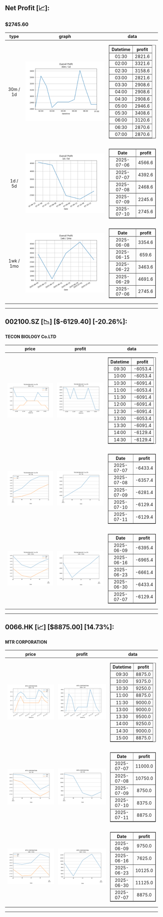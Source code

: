 ## Net Profit [📈]:
### $2745.60
|type|graph|data|
|:---:|:---:|:---:|
|30m / 1d|![net_profit](image/overall_30m-1d.png)|<table border="1" class="dataframe"> <thead> <tr style="text-align: center;"> <th>Datetime</th> <th>profit</th> </tr> </thead> <tbody> <tr> <td>01:30</td> <td>2821.6</td> </tr> <tr> <td>02:00</td> <td>3321.6</td> </tr> <tr> <td>02:30</td> <td>3158.6</td> </tr> <tr> <td>03:00</td> <td>2821.6</td> </tr> <tr> <td>03:30</td> <td>2908.6</td> </tr> <tr> <td>04:00</td> <td>2908.6</td> </tr> <tr> <td>04:30</td> <td>2908.6</td> </tr> <tr> <td>05:00</td> <td>2946.6</td> </tr> <tr> <td>05:30</td> <td>3408.6</td> </tr> <tr> <td>06:00</td> <td>3120.6</td> </tr> <tr> <td>06:30</td> <td>2870.6</td> </tr> <tr> <td>07:00</td> <td>2870.6</td> </tr> </tbody></table>|
|1d / 5d|![net_profit](image/overall_1d-5d.png)|<table border="1" class="dataframe"> <thead> <tr style="text-align: center;"> <th>Date</th> <th>profit</th> </tr> </thead> <tbody> <tr> <td>2025-07-06</td> <td>4566.6</td> </tr> <tr> <td>2025-07-07</td> <td>4392.6</td> </tr> <tr> <td>2025-07-08</td> <td>2468.6</td> </tr> <tr> <td>2025-07-09</td> <td>2245.6</td> </tr> <tr> <td>2025-07-10</td> <td>2745.6</td> </tr> </tbody></table>|
|1wk / 1mo|![net_profit](image/overall_1wk-1mo.png)|<table border="1" class="dataframe"> <thead> <tr style="text-align: center;"> <th>Date</th> <th>profit</th> </tr> </thead> <tbody> <tr> <td>2025-06-08</td> <td>3354.6</td> </tr> <tr> <td>2025-06-15</td> <td>659.6</td> </tr> <tr> <td>2025-06-22</td> <td>3463.6</td> </tr> <tr> <td>2025-06-29</td> <td>4691.6</td> </tr> <tr> <td>2025-07-06</td> <td>2745.6</td> </tr> </tbody></table>|
---
## 002100.SZ [📉] [$-6129.40] [-20.26%]:
#### TECON BIOLOGY Co.LTD
|price|profit|data|
|:---:|:---:|:---:|
|![price](image/002100.SZ_30m-1d_price.png)|![profit](image/002100.SZ_30m-1d_profit.png)|<table border="1" class="dataframe"> <thead> <tr style="text-align: center;"> <th>Datetime</th> <th>profit</th> </tr> </thead> <tbody> <tr> <td>09:30</td> <td>-6053.4</td> </tr> <tr> <td>10:00</td> <td>-6053.4</td> </tr> <tr> <td>10:30</td> <td>-6091.4</td> </tr> <tr> <td>11:00</td> <td>-6053.4</td> </tr> <tr> <td>11:30</td> <td>-6091.4</td> </tr> <tr> <td>12:00</td> <td>-6091.4</td> </tr> <tr> <td>12:30</td> <td>-6091.4</td> </tr> <tr> <td>13:00</td> <td>-6053.4</td> </tr> <tr> <td>13:30</td> <td>-6091.4</td> </tr> <tr> <td>14:00</td> <td>-6129.4</td> </tr> <tr> <td>14:30</td> <td>-6129.4</td> </tr> </tbody></table>|
|![price](image/002100.SZ_1d-5d_price.png)|![profit](image/002100.SZ_1d-5d_profit.png)|<table border="1" class="dataframe"> <thead> <tr style="text-align: center;"> <th>Date</th> <th>profit</th> </tr> </thead> <tbody> <tr> <td>2025-07-07</td> <td>-6433.4</td> </tr> <tr> <td>2025-07-08</td> <td>-6357.4</td> </tr> <tr> <td>2025-07-09</td> <td>-6281.4</td> </tr> <tr> <td>2025-07-10</td> <td>-6129.4</td> </tr> <tr> <td>2025-07-11</td> <td>-6129.4</td> </tr> </tbody></table>|
|![price](image/002100.SZ_1wk-1mo_price.png)|![profit](image/002100.SZ_1wk-1mo_profit.png)|<table border="1" class="dataframe"> <thead> <tr style="text-align: center;"> <th>Date</th> <th>profit</th> </tr> </thead> <tbody> <tr> <td>2025-06-09</td> <td>-6395.4</td> </tr> <tr> <td>2025-06-16</td> <td>-6965.4</td> </tr> <tr> <td>2025-06-23</td> <td>-6661.4</td> </tr> <tr> <td>2025-06-30</td> <td>-6433.4</td> </tr> <tr> <td>2025-07-07</td> <td>-6129.4</td> </tr> </tbody></table>|
---
## 0066.HK [📈] [$8875.00] [14.73%]:
#### MTR CORPORATION
|price|profit|data|
|:---:|:---:|:---:|
|![price](image/0066.HK_30m-1d_price.png)|![profit](image/0066.HK_30m-1d_profit.png)|<table border="1" class="dataframe"> <thead> <tr style="text-align: center;"> <th>Datetime</th> <th>profit</th> </tr> </thead> <tbody> <tr> <td>09:30</td> <td>8875.0</td> </tr> <tr> <td>10:00</td> <td>9375.0</td> </tr> <tr> <td>10:30</td> <td>9250.0</td> </tr> <tr> <td>11:00</td> <td>8875.0</td> </tr> <tr> <td>11:30</td> <td>9000.0</td> </tr> <tr> <td>13:00</td> <td>9000.0</td> </tr> <tr> <td>13:30</td> <td>9500.0</td> </tr> <tr> <td>14:00</td> <td>9250.0</td> </tr> <tr> <td>14:30</td> <td>9000.0</td> </tr> <tr> <td>15:00</td> <td>8875.0</td> </tr> </tbody></table>|
|![price](image/0066.HK_1d-5d_price.png)|![profit](image/0066.HK_1d-5d_profit.png)|<table border="1" class="dataframe"> <thead> <tr style="text-align: center;"> <th>Date</th> <th>profit</th> </tr> </thead> <tbody> <tr> <td>2025-07-07</td> <td>11000.0</td> </tr> <tr> <td>2025-07-08</td> <td>10750.0</td> </tr> <tr> <td>2025-07-09</td> <td>8750.0</td> </tr> <tr> <td>2025-07-10</td> <td>8375.0</td> </tr> <tr> <td>2025-07-11</td> <td>8875.0</td> </tr> </tbody></table>|
|![price](image/0066.HK_1wk-1mo_price.png)|![profit](image/0066.HK_1wk-1mo_profit.png)|<table border="1" class="dataframe"> <thead> <tr style="text-align: center;"> <th>Date</th> <th>profit</th> </tr> </thead> <tbody> <tr> <td>2025-06-09</td> <td>9750.0</td> </tr> <tr> <td>2025-06-16</td> <td>7625.0</td> </tr> <tr> <td>2025-06-23</td> <td>10125.0</td> </tr> <tr> <td>2025-06-30</td> <td>11125.0</td> </tr> <tr> <td>2025-07-07</td> <td>8875.0</td> </tr> </tbody></table>|
---
